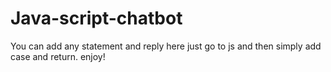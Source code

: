 # Java-script-chatbot
You can add any statement and reply here just go to js and then simply add case and return. enjoy!
